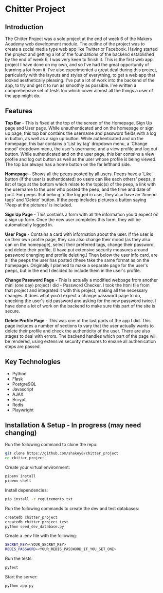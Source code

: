 # Chitter Project

## Introduction

The Chitter Project was a solo project at the end of week 6 of the Makers Academy web development module. The outline of the project was to create a social media type web app like Twitter or Facebook.
Having started the project and getting a lot of the foundations of the backend established by the end of week 6, I was very keen to finish it. This is the first web app project I have done on my own, and so I've had the great opportunity of learning a lot from it. I've also experimented a great deal during this project, particularly with the layouts and styles of everything, to get a web app that looked aesthetically pleasing. I've put a lot of work into the backend of the app, to try and get it to run as smoothly as possible. I've written a comprehensive set of tests too which cover almost all the things a user of the app might do.

## Features

**Top Bar** - This is fixed at the top of the screen of the Homepage, Sign Up page and User page. While unauthenticated and on the homepage or sign up page, this top bar contains the username and password fields with a log in button, as well as a sign up button. While authenticated and on the homepage, this bar contains a 'List by tag' dropdown menu, a 'Change mood' dropdown menu, the user's username, and a view profile and log out button. While authenticated and on the user page, this bar contains a view profile and log out button as well as the user whose profile is being viewed. The top bar always has a home button on the far lefthand side.

**Homepage** - Shows all the peeps posted by all users. Peeps have a 'Like' button (if the user is authenticated) so users can like each others' peeps, a list of tags at the bottom which relate to the topic(s) of the peep, a link with the username to the user who posted the peep, and the time and date of post. For peeps that belong to the logged in user, they also have an 'Amend tags' and 'Delete' button. If the peep includes pictures a button saying 'Peep at the pictures' is included.

**Sign Up Page** - This contains a form with all the information you'd expect on a sign up form. Once the new user completes this form, they will be automatically logged in.

**User Page** - Contains a card with information about the user. If the user is on their own profile page, they can also change their mood (as they also can on the homepage), select their preferred tags, change their password, and delete their profile. (I have put extensive security measures around password changing and profile deleting.) Then below the user info card, are all the peeps the user has posted (these take the same format as on the homepage). Originally I planned to make a separate page for the user's peeps, but in the end I decided to include them in the user's profile.

**Change Password Page** - This is actually a modified webpage from another mini (one day) project I did - Password Checker. I took the html file from that project and integrated it with this project, making all the necessary changes. It does what you'd expect a change password page to do, checking the user's old password and asking for the new password twice. I have done a lot of work on the backend to make sure this part of the site is secure.

**Delete Profile Page** - This was one of the last parts of the app I did. This page includes a number of sections to vary that the user actually wants to delete their profile and check the authenticity of the user. There are also stages to deal with errors. The backend handles which part of the page will be rendered, using extensive security measures to ensure all authenication steps are passed.

## Key Technologies
- Python
- Flask
- PostgreSQL
- Javascript
- AJAX
- Bcrypt
- Redis
- Playwright

## Installation & Setup - In progress (may need changing)

Run the following command to clone the repo:
```bash
git clone https://github.com/shakey0/chitter_project
cd chitter_project
```

Create your virtual environment:
```bash
pipenv install
pipenv shell
```

Install dependencies:
```bash
pip install -r requirements.txt
```

Run the following commands to create the dev and test databases:
```bash
createdb chitter_project
createdb chitter_project_test
python seed_dev_database.py
```

Create a .env file with the following:
```bash
SECRET_KEY=<YOUR_SECRET_KEY>
REDIS_PASSWORD=<YOUR_REDIS_PASSWORD_IF_YOU_SET_ONE>
```

Run the tests:
```bash
pytest
```

Start the server:
```bash
python app.py
```